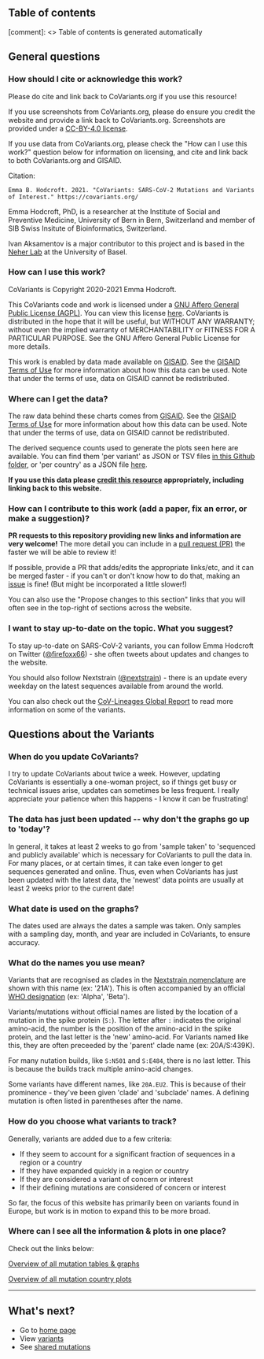 ## Table of contents

[comment]: <> Table of contents is generated automatically

## General questions

### How should I cite or acknowledge this work?

Please do cite and link back to CoVariants.org if you use this resource! 

If you use screenshots from CoVariants.org, please do ensure you credit the website and provide a link back to CoVariants.org.
Screenshots are provided under a [CC-BY-4.0 license](https://creativecommons.org/licenses/by/4.0/).

If you use data from CoVariants.org, please check the "How can I use this work?" question below for information on licensing, and cite and link back to both CoVariants.org and GISAID.

Citation:

```
Emma B. Hodcroft. 2021. "CoVariants: SARS-CoV-2 Mutations and Variants of Interest." https://covariants.org/
```

Emma Hodcroft, PhD, is a researcher at the Institute of Social and Preventive Medicine, University of Bern in Bern, Switzerland and member of SIB Swiss Insitute of Bioinformatics, Switzerland.

Ivan Aksamentov is a major contributor to this project and is based in the [Neher Lab](https://neherlab.org/) at the University of Basel.

<!-- TODO:

- add citation
- add linking info
- add social media sharing info and links -->

### How can I use this work?

CoVariants is Copyright 2020-2021 Emma Hodcroft.

This CoVariants code and work is licensed under a [GNU Affero General Public License (AGPL)](https://www.gnu.org/licenses/agpl-3.0.en.html). You can view this license [here](https://github.com/hodcroftlab/covariants/blob/master/LICENSE.md). CoVariants is distributed in the hope that it will be useful, but WITHOUT ANY WARRANTY; without even the implied warranty of MERCHANTABILITY or FITNESS FOR A PARTICULAR PURPOSE. See the GNU Affero General Public License for more details.

This work is enabled by data made available on [GISAID](https://www.gisaid.org/). See the [GISAID Terms of Use](https://www.gisaid.org/registration/terms-of-use/) for more information about how this data can be used. Note that under the terms of use, data on GISAID cannot be redistributed.

### Where can I get the data?

The raw data behind these charts comes from [GISAID](https://www.gisaid.org/). See the [GISAID Terms of Use](https://www.gisaid.org/registration/terms-of-use/) for more information about how this data can be used. Note that under the terms of use, data on GISAID cannot be redistributed.

The derived sequence counts used to generate the plots seen here are available. You can find them 'per variant' as JSON or TSV files [in this Github folder](https://github.com/hodcroftlab/covariants/tree/master/cluster_tables), or 'per country' as a JSON file [here](https://github.com/hodcroftlab/covariants/blob/master/cluster_tables/EUClusters_data.json). 

**If you use this data please [credit this resource](#how-should-i-cite-or-acknowledge-this-work) appropriately, including linking back to this website.**

### How can I contribute to this work (add a paper, fix an error, or make a suggestion)?

**PR requests to this repository providing new links and information are very welcome!** The more detail you can include in a [pull request (PR)](https://github.com/hodcroftlab/covariants/pulls) the faster we will be able to review it!

If possible, provide a PR that adds/edits the appropriate links/etc, and it can be merged faster - if you can't or don't know how to do that, making an [issue](https://github.com/hodcroftlab/covariants/issues) is fine! (But might be incorporated a little slower!)

You can also use the "Propose changes to this section" links that you will often see in the top-right of sections across the website.

<!-- TODO:

- TODO: Add link to discussion and twitter.

- TODO: Add link to issues and pull requests.

- TODO: Add content contributors guide. Where, how, what. How to add new content and data.

- TODO: Add software developers guide. -->


### I want to stay up-to-date on the topic. What you suggest?

To stay up-to-date on SARS-CoV-2 variants, you can follow Emma Hodcroft on Twitter ([@firefoxx66](https://twitter.com/firefoxx66)) - she often tweets about updates and changes to the website.

You should also follow Nextstrain ([@nextstrain](https://twitter.com/nextstrain)) - there is an update every weekday on the latest sequences available from around the world.

You can also check out the [CoV-Lineages Global Report](https://cov-lineages.org/global_report.html) to read more information on some of the variants.


## Questions about the Variants

### When do you update CoVariants?

I try to update CoVariants about twice a week. However, updating CoVariants is essentially a one-woman project, so if things get busy or technical issues arise, updates can sometimes be less frequent. I really appreciate your patience when this happens - I know it can be frustrating!

### The data has just been updated -- why don't the graphs go up to 'today'?

In general, it takes at least 2 weeks to go from 'sample taken' to 'sequenced and publicly available' which is necessary for CoVariants to pull the data in. For many places, or at certain times, it can take even longer to get sequences generated and online. Thus, even when CoVariants has just been updated with the latest data, the 'newest' data points are usually at least 2 weeks prior to the current date!

### What date is used on the graphs?

The dates used are always the dates a sample was taken. Only samples with a sampling day, month, and year are included in CoVariants, to ensure accuracy. 

### What do the names you use mean?

Variants that are recognised as clades in the [Nextstrain nomenclature](https://nextstrain.org/blog/2021-01-06-updated-SARS-CoV-2-clade-naming) are shown with this name (ex: '21A'). This is often accompanied by an official [WHO designation](https://www.who.int/en/activities/tracking-SARS-CoV-2-variants/) (ex: 'Alpha', 'Beta').

Variants/mutations without official names are listed by the location of a mutation in the spike protein (`S:`). The letter after `:` indicates the original amino-acid, the number is the position of the amino-acid in the spike protein, and the last letter is the 'new' amino-acid. For Variants named like this, they are often preceeded by the 'parent' clade name (ex: 20A/S:439K).

For many nutation builds, like `S:N501` and `S:E484`, there is no last letter. This is because the builds track multiple amino-acid changes.

Some variants have different names, like `20A.EU2`. This is because of their prominence - they've been given 'clade' and 'subclade' names. A defining mutation is often listed in parentheses after the name.

### How do you choose what variants to track?

Generally, variants are added due to a few criteria:
- If they seem to account for a significant fraction of sequences in a region or a country
- If they have expanded quickly in a region or country
- If they are considered a variant of concern or interest
- If their defining mutations are considered of concern or interest

So far, the focus of this website has primarily been on variants found in Europe, but work is in motion to expand this to be more broad.

### Where can I see all the information & plots in one place?

Check out the links below:

[Overview of all mutation tables & graphs](/per-variant)

[Overview of all mutation country plots](/per-country)

---

## What's next?

- Go to [home page](/)
- View [variants](/variants)
- See [shared mutations](/shared-mutations)
